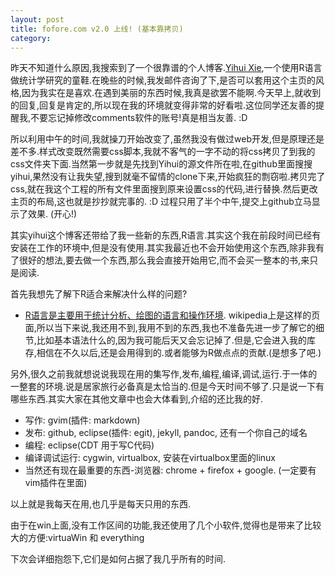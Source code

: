 ```yaml
---
layout: post
title: fofore.com v2.0 上线! (基本靠拷贝)
category: 
---
```


昨天不知道什么原因,我搜索到了一个很靠谱的个人博客.[Yihui Xie](http://yihui.name/),一个使用R语言做统计学研究的童鞋.在晚些的时候,我发邮件咨询了下,是否可以套用这个主页的风格,因为我实在是喜欢.在遇到美丽的东西时候,我真是欲罢不能啊.今天早上,就收到的回复,回复是肯定的,所以现在我的环境就变得非常的好看啦.这位同学还友善的提醒我,不要忘记掉修改comments软件的账号!真是相当友善. :D

所以利用中午的时间,我就操刀开始改变了,虽然我没有做过web开发,但是原理还是差不多.样式改变既然需要css脚本,我就不客气的一字不动的将css拷贝了到我的css文件夹下面.当然第一步就是先找到Yihui的源文件所在啦,在github里面搜搜yihui,果然没有让我失望,搜到就毫不留情的clone下来,开始疯狂的剽窃啦.拷贝完了css,就在我这个工程的所有文件里面搜到原来设置css的代码,进行替换.然后更改主页的布局,这也就是抄抄就完事的. :D 过程只用了半个中午,提交上github立马显示了效果. (开心!)

其实yihui这个博客还带给了我一些新的东西,R语言.其实这个我在前段时间已经有安装在工作的环境中,但是没有使用.其实我最近也不会开始使用这个东西,除非我有了很好的想法,要去做一个东西,那么我会直接开始用它,而不会买一整本的书,来只是阅读.

首先我想先了解下R适合来解决什么样的问题?

* [R语言是主要用于统计分析、绘图的语言和操作环境](https://zh.wikipedia.org/wiki/R%E8%AF%AD%E8%A8%80). wikipedia上是这样的页面,所以当下来说,我还用不到,我用不到的东西,我也不准备先进一步了解它的细节,比如基本语法什么的,因为我可能后天又会忘记掉了.但是,它会进入我的库存,相信在不久以后,还是会用得到的.或者能够为R做点点的贡献.(是想多了吧.)

另外,很久之前我就想说说我现在用的集写作,发布,编程,编译,调试,运行.于一体的一整套的环境.说是居家旅行必备真是太恰当的.但是今天时间不够了.只是说一下有哪些东西.其实大家在其他文章中也会大体看到,介绍的还比我的好.

* 写作: gvim(插件: markdown)
* 发布: github, eclipse(插件: egit), jekyll, pandoc, 还有一个你自己的域名
* 编程: eclipse(CDT 用于写C代码)
* 编译调试运行: cygwin, virtualbox, 安装在virtualbox里面的linux
* 当然还有现在最重要的东西-浏览器: chrome + firefox + google. (一定要有vim插件在里面)

以上就是我每天在用,也几乎是每天只用的东西.

由于在win上面,没有工作区间的功能,我还使用了几个小软件,觉得也是带来了比较大的方便:virtuaWin 和 everything

下次会详细抱怨下,它们是如何占据了我几乎所有的时间.

